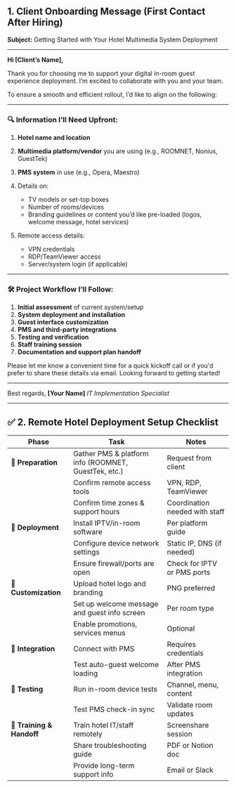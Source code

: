 ##  1. Client Onboarding Message (First Contact After Hiring)

**Subject:** Getting Started with Your Hotel Multimedia System Deployment

---

**Hi \[Client’s Name],**

Thank you for choosing me to support your digital in-room guest experience deployment. I’m excited to collaborate with you and your team.

To ensure a smooth and efficient rollout, I’d like to align on the following:

---

### 🔍 Information I’ll Need Upfront:

1. **Hotel name and location**
2. **Multimedia platform/vendor** you are using (e.g., ROOMNET, Nonius, GuestTek)
3. **PMS system** in use (e.g., Opera, Maestro)
4. Details on:

   * TV models or set-top boxes
   * Number of rooms/devices
   * Branding guidelines or content you’d like pre-loaded (logos, welcome message, hotel services)
5. Remote access details:

   * VPN credentials
   * RDP/TeamViewer access
   * Server/system login (if applicable)

---

### 🛠️ Project Workflow I’ll Follow:

1. **Initial assessment** of current system/setup
2. **System deployment and installation**
3. **Guest interface customization**
4. **PMS and third-party integrations**
5. **Testing and verification**
6. **Staff training session**
7. **Documentation and support plan handoff**

Please let me know a convenient time for a quick kickoff call or if you'd prefer to share these details via email. Looking forward to getting started!

---

Best regards,
**\[Your Name]**
*IT Implementation Specialist*

---

## ✅ 2. Remote Hotel Deployment Setup Checklist

| Phase                     | Task                                                 | Notes                          |
| ------------------------- | ---------------------------------------------------- | ------------------------------ |
| 🔹 **Preparation**        | Gather PMS & platform info (ROOMNET, GuestTek, etc.) | Request from client            |
|                           | Confirm remote access tools                          | VPN, RDP, TeamViewer           |
|                           | Confirm time zones & support hours                   | Coordination needed with staff |
| 🔹 **Deployment**         | Install IPTV/in-room software                        | Per platform guide             |
|                           | Configure device network settings                    | Static IP, DNS (if needed)     |
|                           | Ensure firewall/ports are open                       | Check for IPTV or PMS ports    |
| 🔹 **Customization**      | Upload hotel logo and branding                       | PNG preferred                  |
|                           | Set up welcome message and guest info screen         | Per room type                  |
|                           | Enable promotions, services menus                    | Optional                       |
| 🔹 **Integration**        | Connect with PMS                                     | Requires credentials           |
|                           | Test auto-guest welcome loading                      | After PMS integration          |
| 🔹 **Testing**            | Run in-room device tests                             | Channel, menu, content         |
|                           | Test PMS check-in sync                               | Validate room updates          |
| 🔹 **Training & Handoff** | Train hotel IT/staff remotely                        | Screenshare session            |
|                           | Share troubleshooting guide                          | PDF or Notion doc              |
|                           | Provide long-term support info                       | Email or Slack                 |

